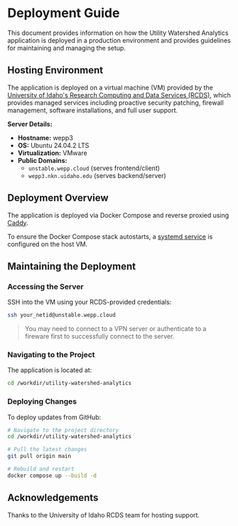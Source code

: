 # Deployment Guide
This document provides information on how the Utility Watershed Analytics application is deployed in a production environment and provides guidelines for maintaining and managing the setup.

## Hosting Environment
The application is deployed on a virtual machine (VM) provided by the [University of Idaho's Research Computing and Data Services (RCDS)](https://hpc.uidaho.edu/index.html), which provides managed services including proactive security patching, firewall management, software installations, and full user support.

**Server Details:**
* **Hostname:** wepp3
* **OS:** Ubuntu 24.04.2 LTS
* **Virtualization:** VMware
* **Public Domains:** 
    * `unstable.wepp.cloud` (serves frontend/client)
    * `wepp3.nkn.uidaho.edu` (serves backend/server)

## Deployment Overview
The application is deployed via Docker Compose and reverse proxied using [Caddy](https://caddyserver.com/).

To ensure the Docker Compose stack autostarts, a [systemd service](/utility-watershed-analytics.service) is configured on the host VM.

## Maintaining the Deployment

### Accessing the Server
SSH into the VM using your RCDS-provided credentials:
```bash
ssh your_netid@unstable.wepp.cloud
```
> You may need to connect to a VPN server or authenticate to a fireware first to successfully connect to the server.

### Navigating to the Project
The application is located at:
```bash
cd /workdir/utility-watershed-analytics
```

### Deploying Changes
To deploy updates from GitHub:
```bash
# Navigate to the project directory
cd /workdir/utility-watershed-analytics

# Pull the latest changes
git pull origin main

# Rebuild and restart
docker compose up --build -d
```

## Acknowledgements
Thanks to the University of Idaho RCDS team for hosting support.